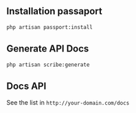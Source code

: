 ## Installation passaport

```sh
php artisan passport:install
```

## Generate API Docs

```sh
php artisan scribe:generate
```

## Docs API

See the list in `http://your-domain.com/docs`
